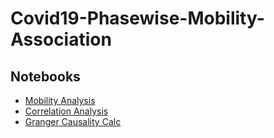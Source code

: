 # Covid19-Phasewise-Mobility-Association

## Notebooks

- [Mobility Analysis](analysis/DescartesMobility.ipynb)
- [Correlation Analysis](granger/Analysis_v5.ipynb)
- [Granger Causality Calc](granger/GrangerCausasality.ipynb)
